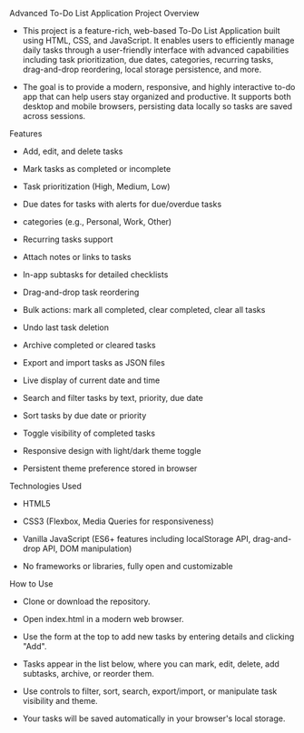 Advanced To-Do List Application
Project Overview
- This project is a feature-rich, web-based To-Do List Application built using HTML, CSS, and JavaScript. It enables users to efficiently manage daily tasks through a user-friendly interface with advanced capabilities including task prioritization, due dates, categories, recurring tasks, drag-and-drop reordering, local storage persistence, and more.

- The goal is to provide a modern, responsive, and highly interactive to-do app that can help users stay organized and productive. It supports both desktop and mobile browsers, persisting data locally so tasks are saved across sessions.

Features
- Add, edit, and delete tasks

- Mark tasks as completed or incomplete

- Task prioritization (High, Medium, Low)

- Due dates for tasks with alerts for due/overdue tasks

- categories (e.g., Personal, Work, Other)

- Recurring tasks support

- Attach notes or links to tasks

- In-app subtasks for detailed checklists

- Drag-and-drop task reordering

- Bulk actions: mark all completed, clear completed, clear all tasks

- Undo last task deletion

- Archive completed or cleared tasks

- Export and import tasks as JSON files

- Live display of current date and time

- Search and filter tasks by text, priority, due date

- Sort tasks by due date or priority

- Toggle visibility of completed tasks

- Responsive design with light/dark theme toggle

- Persistent theme preference stored in browser

Technologies Used
- HTML5

- CSS3 (Flexbox, Media Queries for responsiveness)

- Vanilla JavaScript (ES6+ features including localStorage API, drag-and-drop API, DOM manipulation)

- No frameworks or libraries, fully open and customizable

How to Use
- Clone or download the repository.

- Open index.html in a modern web browser.

- Use the form at the top to add new tasks by entering details and clicking "Add".

- Tasks appear in the list below, where you can mark, edit, delete, add subtasks, archive, or reorder them.

- Use controls to filter, sort, search, export/import, or manipulate task visibility and theme.

- Your tasks will be saved automatically in your browser's local storage.


